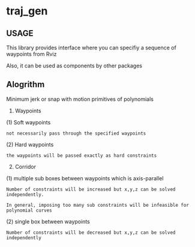 # traj_gen 

## USAGE 

This library provides interface where you can specifiy a sequence of waypoints from Rviz 

Also, it can be used as components by other packages 

## Alogrithm 

Minimum jerk or snap with motion primitives of polynomials 


1. Waypoints 

(1) Soft waypoints

	not necessarily pass through the specified waypoints 

(2) Hard waypoints
	
	the waypoints will be passed exactly as hard constraints 

2. Corridor
 
(1) multiple sub boxes between waypoints which is axis-parallel 
	
	Number of constraints will be increased but x,y,z can be solved independently.
	
	In general, imposing too many sub constraints will be infeasible for polynomial curves 

(2) single box between waypoints 

	Number of constraints will be decreased but x,y,z can be solved independently
	
	
 	
